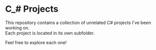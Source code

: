 # C_# Projects

This repository contains a collection of unrelated C# projects I've been working on.  
Each project is located in its own subfolder.

Feel free to explore each one!